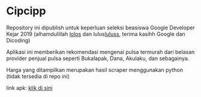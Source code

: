 # Cipcipp
Repository ini dipublish untuk keperluan seleksi beasiswa Google Developer Kejar 2019 (alhamdulillah [lolos][loloss] dan lulus[luluss], terima kasihh Google dan Dicoding)

Aplikasi ini memberikan rekomendasi mengenai pulsa termurah dari belasan provider penjual pulsa seperti Bukalapak, Dana, Akulaku, dan sebagainya.

Harga yang ditampilkan merupakan hasil scraper menggunakan python (tidak tersedia di repo ini)

link apk: [klik di sini][link-cipcipp]

[link-cipcipp]: https://github.com/nashihu/cipcipp/raw/master/cipcipp-debug.apk
[loloss]: https://blog.dicoding.com/selamat-kepada-peserta-terpilih-di-google-developers-kejar-2019
[luluss]: https://github.com/nashihu/made-submission
